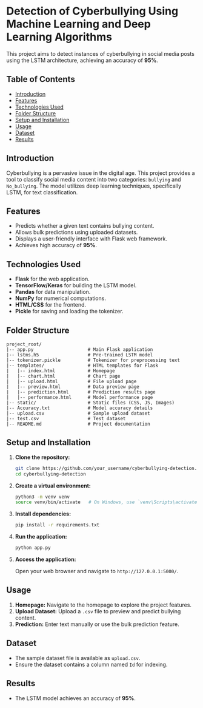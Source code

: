 # Detection of Cyberbullying Using Machine Learning and Deep Learning Algorithms

This project aims to detect instances of cyberbullying in social media posts using the LSTM architecture, achieving an accuracy of **95%**.

## Table of Contents

- [Introduction](#introduction)
- [Features](#features)
- [Technologies Used](#technologies-used)
- [Folder Structure](#folder-structure)
- [Setup and Installation](#setup-and-installation)
- [Usage](#usage)
- [Dataset](#dataset)
- [Results](#results)


## Introduction

Cyberbullying is a pervasive issue in the digital age. This project provides a tool to classify social media content into two categories: `bullying` and `No_bullying`. The model utilizes deep learning techniques, specifically LSTM, for text classification.

## Features

- Predicts whether a given text contains bullying content.
- Allows bulk predictions using uploaded datasets.
- Displays a user-friendly interface with Flask web framework.
- Achieves high accuracy of **95%**.

## Technologies Used

- **Flask** for the web application.
- **TensorFlow/Keras** for building the LSTM model.
- **Pandas** for data manipulation.
- **NumPy** for numerical computations.
- **HTML/CSS** for the frontend.
- **Pickle** for saving and loading the tokenizer.

## Folder Structure

```
project_root/
|-- app.py                    # Main Flask application
|-- lstms.h5                  # Pre-trained LSTM model
|-- tokenizer.pickle          # Tokenizer for preprocessing text
|-- templates/                # HTML templates for Flask
|   |-- index.html            # Homepage
|   |-- chart.html            # Chart page
|   |-- upload.html           # File upload page
|   |-- preview.html          # Data preview page
|   |-- prediction.html       # Prediction results page
|   |-- performance.html      # Model performance page
|-- static/                   # Static files (CSS, JS, Images)
|-- Accuracy.txt              # Model accuracy details
|-- upload.csv                # Sample upload dataset
|-- test.csv                  # Test dataset
|-- README.md                 # Project documentation
```

## Setup and Installation

1. **Clone the repository:**

   ```bash
   git clone https://github.com/your_username/cyberbullying-detection.git
   cd cyberbullying-detection
   ```

2. **Create a virtual environment:**

   ```bash
   python3 -m venv venv
   source venv/bin/activate   # On Windows, use `venv\Scripts\activate`
   ```

3. **Install dependencies:**

   ```bash
   pip install -r requirements.txt
   ```

4. **Run the application:**

   ```bash
   python app.py
   ```

5. **Access the application:**

   Open your web browser and navigate to `http://127.0.0.1:5000/`.

## Usage

1. **Homepage:** Navigate to the homepage to explore the project features.
2. **Upload Dataset:** Upload a `.csv` file to preview and predict bullying content.
3. **Prediction:** Enter text manually or use the bulk prediction feature.

## Dataset

- The sample dataset file is available as `upload.csv`.
- Ensure the dataset contains a column named `Id` for indexing.

## Results

- The LSTM model achieves an accuracy of **95%**.


